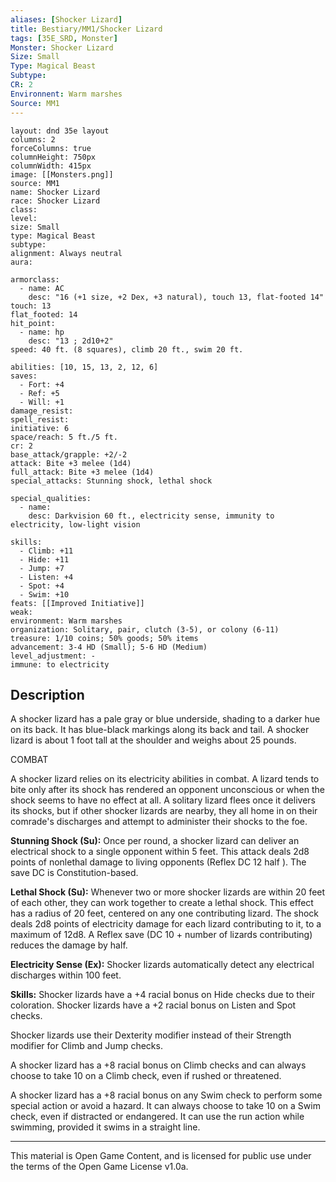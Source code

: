 ```yaml
---
aliases: [Shocker Lizard]
title: Bestiary/MM1/Shocker Lizard
tags: [35E_SRD, Monster]
Monster: Shocker Lizard
Size: Small
Type: Magical Beast
Subtype: 
CR: 2
Environnent: Warm marshes
Source: MM1
---
```


```statblock
layout: dnd 35e layout
columns: 2
forceColumns: true
columnHeight: 750px
columnWidth: 415px
image: [[Monsters.png]]
source: MM1
name: Shocker Lizard
race: Shocker Lizard
class: 
level: 
size: Small
type: Magical Beast
subtype: 
alignment: Always neutral
aura: 

armorclass:
  - name: AC
    desc: "16 (+1 size, +2 Dex, +3 natural), touch 13, flat-footed 14"
touch: 13
flat_footed: 14
hit_point:
  - name: hp
    desc: "13 ; 2d10+2"
speed: 40 ft. (8 squares), climb 20 ft., swim 20 ft.

abilities: [10, 15, 13, 2, 12, 6]
saves:
  - Fort: +4
  - Ref: +5
  - Will: +1
damage_resist: 
spell_resist: 
initiative: 6
space/reach: 5 ft./5 ft.
cr: 2
base_attack/grapple: +2/-2
attack: Bite +3 melee (1d4)
full_attack: Bite +3 melee (1d4)
special_attacks: Stunning shock, lethal shock

special_qualities:
  - name: 
    desc: Darkvision 60 ft., electricity sense, immunity to electricity, low-light vision

skills:
  - Climb: +11
  - Hide: +11
  - Jump: +7
  - Listen: +4
  - Spot: +4
  - Swim: +10
feats: [[Improved Initiative]]
weak: 
environment: Warm marshes
organization: Solitary, pair, clutch (3-5), or colony (6-11)
treasure: 1/10 coins; 50% goods; 50% items
advancement: 3-4 HD (Small); 5-6 HD (Medium)
level_adjustment: -
immune: to electricity
```

## Description

<p>A shocker lizard has a pale gray or blue underside, shading to a darker hue on its back. It has blue-black markings along its back and tail. A shocker lizard is about 1 foot tall at the shoulder and weighs about 25 pounds.</p>
<p>COMBAT</p>
<p>A shocker lizard relies on its electricity abilities in combat. A lizard tends to bite only after its shock has rendered an opponent unconscious or when the shock seems to have no effect at all. A solitary lizard flees once it delivers its shocks, but if other shocker lizards are nearby, they all home in on their comrade's discharges and attempt to administer their shocks to the foe.</p>
<p>
            <b>Stunning Shock (Su):</b> Once per round, a shocker lizard can deliver an electrical shock to a single opponent within 5 feet. This attack deals 2d8 points of nonlethal damage to living opponents (Reflex DC 12 half ). The save DC is Constitution-based.</p>
<p>
            <b>Lethal Shock (Su):</b> Whenever two or more shocker lizards are within 20 feet of each other, they can work together to create a lethal shock. This effect has a radius of 20 feet, centered on any one contributing lizard. The shock deals 2d8 points of electricity damage for each lizard contributing to it, to a maximum of 12d8. A Reflex save (DC 10 + number of lizards contributing) reduces the damage by half.</p>
<p>
            <b>Electricity Sense (Ex):</b> Shocker lizards automatically detect any electrical discharges within 100 feet.</p>
<p>
            <b>Skills:</b> Shocker lizards have a +4 racial bonus on Hide checks due to their coloration. Shocker lizards have a +2 racial bonus on Listen and Spot checks.</p>
<p>Shocker lizards use their Dexterity modifier instead of their Strength modifier for Climb and Jump checks.</p>
<p>A shocker lizard has a +8 racial bonus on Climb checks and can always choose to take 10 on a Climb check, even if rushed or threatened.</p>
<p>A shocker lizard has a +8 racial bonus on any Swim check to perform some special action or avoid a hazard. It can always choose to take 10 on a Swim check, even if distracted or endangered. It can use the run action while swimming, provided it swims in a straight line.</p>

---

This material is Open Game Content, and is licensed for public use under
the terms of the Open Game License v1.0a.

